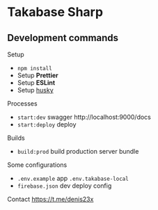 # Takabase Sharp

## Development commands

Setup

- `npm install`
- Setup **Prettier**
- Setup **ESLint**
- Setup [husky](https://github.com/typicode/husky)

Processes

- `start:dev` swagger http://localhost:9000/docs
- `start:deploy` deploy

Builds

- `build:prod` build production server bundle

Some configurations

- `.env.example` app `.env.takabase-local`
- `firebase.json` dev deploy config

Contact https://t.me/denis23x
